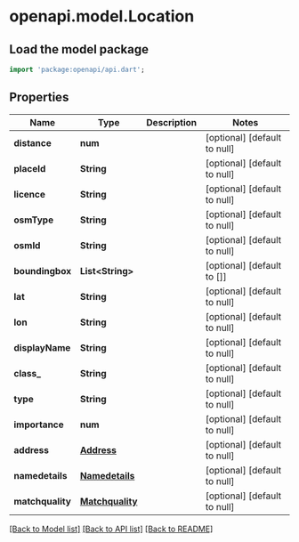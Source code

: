 # openapi.model.Location

## Load the model package
```dart
import 'package:openapi/api.dart';
```

## Properties
Name | Type | Description | Notes
------------ | ------------- | ------------- | -------------
**distance** | **num** |  | [optional] [default to null]
**placeId** | **String** |  | [optional] [default to null]
**licence** | **String** |  | [optional] [default to null]
**osmType** | **String** |  | [optional] [default to null]
**osmId** | **String** |  | [optional] [default to null]
**boundingbox** | **List&lt;String&gt;** |  | [optional] [default to []]
**lat** | **String** |  | [optional] [default to null]
**lon** | **String** |  | [optional] [default to null]
**displayName** | **String** |  | [optional] [default to null]
**class_** | **String** |  | [optional] [default to null]
**type** | **String** |  | [optional] [default to null]
**importance** | **num** |  | [optional] [default to null]
**address** | [**Address**](Address.md) |  | [optional] [default to null]
**namedetails** | [**Namedetails**](Namedetails.md) |  | [optional] [default to null]
**matchquality** | [**Matchquality**](Matchquality.md) |  | [optional] [default to null]

[[Back to Model list]](../README.md#documentation-for-models) [[Back to API list]](../README.md#documentation-for-api-endpoints) [[Back to README]](../README.md)


